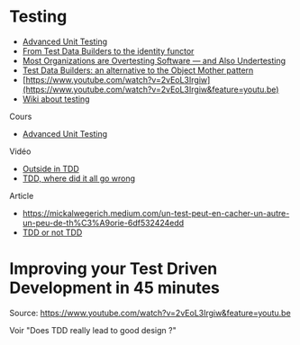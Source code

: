 # Testing

- [Advanced Unit Testing](https://app.pluralsight.com/library/courses/advanced-unit-testing)
- [From Test Data Builders to the identity functor](https://blog.ploeh.dk/2017/08/14/from-test-data-builders-to-the-identity-functor/)
- [Most Organizations are Overtesting Software — and Also Undertesting](https://thenewstack.io/most-organizations-are-overtesting-software-and-also-undertesting/)
- [Test Data Builders: an alternative to the Object Mother pattern](http://www.natpryce.com/articles/000714.html)
- [https://www.youtube.com/watch?v=2vEoL3Irgiw](https://www.youtube.com/watch?v=2vEoL3Irgiw&feature=youtu.be)
- [Wiki about testing](https://github.com/testdouble/contributing-tests/wiki/Test-Driven-Development)

Cours

- [Advanced Unit Testing](https://www.pluralsight.com/courses/advanced-unit-testing)

Vidéo

- [Outside in TDD](https://www.youtube.com/watch?v=XHnuMjah6ps)
- [TDD, where did it all go wrong](https://www.youtube.com/watch?v=HNjlJpuA5kQ)

Article

- https://mickalwegerich.medium.com/un-test-peut-en-cacher-un-autre-un-peu-de-th%C3%A9orie-6df532424edd
- [TDD or not TDD](https://www.linkedin.com/pulse/tdd-la-m%25C3%25A9thode-qui-promet-des-logiciels-de-meilleur-lenselle/?trackingId=nT4XviI2y1FVdswevM0Oyw%3D%3D)

# Improving your Test Driven Development in 45 minutes

Source: https://www.youtube.com/watch?v=2vEoL3Irgiw&feature=youtu.be

Voir "Does TDD really lead to good design ?"
